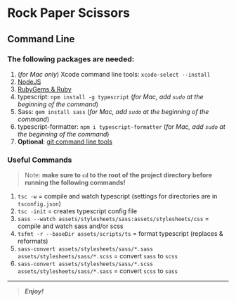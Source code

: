 [//]: # (Start README.md file)

Rock Paper Scissors
===================

## Command Line

### The following packages are needed:

1. (*for Mac only*) Xcode command line tools: `xcode-select --install`
2. [NodeJS](https://nodejs.org/en/)
3. [RubyGems & Ruby](https://www.ruby-lang.org/en/downloads/)
4. typescript: `npm install -g typescript` (_for Mac, add `sudo` at the beginning of the command_)
5. Sass: `gem install sass` (_for Mac, add `sudo` at the beginning of the command_)
6. typescript-formatter: `npm i typescript-formatter` (_for Mac, add `sudo` at the beginning of the command_)
7. __Optional__: [git command line tools](https://git-scm.com/downloads/)

### Useful Commands

> Note: **make sure to `cd` to the root of the project directory before running the following commands!**

1. `tsc -w` = compile and watch typescript (settings for directories are in `tsconfig.json`)
2. `tsc -init` = creates typescript config file
3. `sass --watch assets/stylesheets/sass:assets/stylesheets/css` = compile and watch sass and/or scss
4. `tsfmt -r --baseDir assets/scripts/ts` = format typescript (replaces & reformats)
5. `sass-convert assets/stylesheets/sass/*.sass assets/stylesheets/sass/*.scss` = convert `sass` to `scss`
6. `sass-convert assets/stylesheets/sass/*.scss assets/stylesheets/sass/*.sass` = convert `scss` to `sass`

--------

> **_Enjoy!_**

[//]: # "End README.md file"
